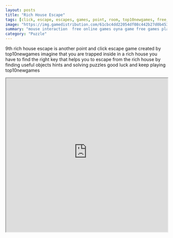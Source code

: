 ```yaml
---
layout: posts
title: "Rich House Escape"
tags: [click, escape, escapes, games, point, room, top10newgames, free, online, games, oyna, game, free, games, play, play, games]
image: "https://img.gamedistribution.com/61cbc4dd22054df08c442b27d0b45334.jpg"
summary: "mouse interaction  free online games oyna game free games play play games"
category: "Puzzle"
---
```


9th rich house escape is another point and click escape game created by top10newgames imagine that you are trapped inside in a rich house you have to find the right key that helps you to escape from the rich house by finding useful objects hints and solving puzzles good luck and keep playing top10newgames

<iframe width="100%" height="480px;" src="https://flash.gamedistribution.com?game=61cbc4dd22054df08c442b27d0b45334"></iframe>